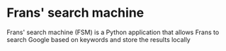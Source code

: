 # Frans' search machine

Frans' search machine (FSM) is a Python application that allows Frans to search Google based on keywords and store the results locally
